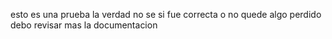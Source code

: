 esto es una prueba la verdad no se si fue correcta o no quede algo perdido
debo revisar mas la documentacion
